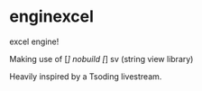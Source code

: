 # enginexcel
excel engine!


Making use of
[*] nobuild
[*] sv (string view library)


Heavily inspired by a Tsoding livestream.
